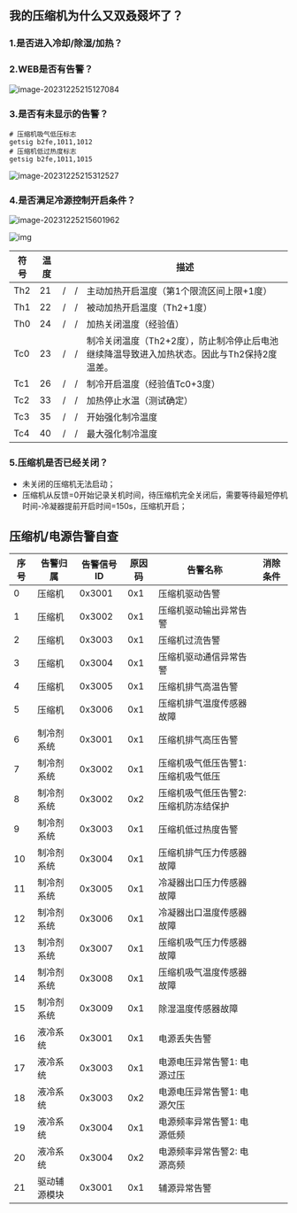 ## 我的压缩机为什么又双叒叕坏了？

### 1.是否进入冷却/除湿/加热？

### 2.WEB是否有告警？

![image-20231225215127084](http://image.huawei.com/tiny-lts/v1/images/46a2ffe2b8beef7f97ffdbd7c8d02b10_1902x725.png)

### 3.是否有未显示的告警？

```
# 压缩机吸气低压标志
getsig b2fe,1011,1012
# 压缩机低过热度标志
getsig b2fe,1011,1015
```

![image-20231225215312527](http://image.huawei.com/tiny-lts/v1/images/a44eafa70d64a5d99cd423d0d36a8b57_1262x860.png)

### 4.是否满足冷源控制开启条件？

![image-20231225215601962](http://image.huawei.com/tiny-lts/v1/images/b52f4f5557a337cea794209241bb0376_747x144.png)

![img](http://image.huawei.com/tiny-lts/v1/images/8a63d932c0a1900f31c1f12416343618_1182x787.png)

| 符号 | 温度   |     |     | 描述 |
| ---- | ---- | ---- | ---- | ------------------------------------------------------------ |
| Th2  | 21   | /    | /    | 主动加热开启温度（第1个限流区间上限+1度）                    |
| Th1  | 22   | /    | /    | 被动加热开启温度（Th2+1度）                                  |
| Th0  | 24   | /    | /    | 加热关闭温度（经验值）                                       |
| Tc0  | 23   | /    | /    | 制冷关闭温度（Th2+2度），防止制冷停止后电池继续降温导致进入加热状态。因此与Th2保持2度温差。 |
| Tc1  | 26   | /    | /    | 制冷开启温度（经验值Tc0+3度）                                |
| Tc2 | 33   | /    | /    | 加热停止水温（测试确定）                       |
| Tc3  | 35   | /    | /    | 开始强化制冷温度                                             |
| Tc4  | 40   | /    | /    | 最大强化制冷温度                                             |

### 5.压缩机是否已经关闭？

- 未关闭的压缩机无法启动；
- 压缩机从反馈=0开始记录关机时间，待压缩机完全关闭后，需要等待最短停机时间-冷凝器提前开启时间=150s，压缩机开启；

## 压缩机/电源告警自查

| 序号 | 告警归属     | 告警信号ID | 原因码 | 告警名称                              | 消除条件 |
| ---- | ------------ | ---------- | ------ | ------------------------------------- | -------- |
| 0    | 压缩机       | 0x3001     | 0x1    | 压缩机驱动告警                        |          |
| 1    | 压缩机       | 0x3002     | 0x1    | 压缩机驱动输出异常告警                |          |
| 2    | 压缩机       | 0x3003     | 0x1    | 压缩机过流告警                        |          |
| 3    | 压缩机       | 0x3004     | 0x1    | 压缩机驱动通信异常告警                |          |
| 4    | 压缩机       | 0x3005     | 0x1    | 压缩机排气高温告警                    |          |
| 5    | 压缩机       | 0x3006     | 0x1    | 压缩机排气温度传感器故障              |          |
| 6    | 制冷剂系统   | 0x3001     | 0x1    | 压缩机排气高压告警                    |          |
| 7    | 制冷剂系统   | 0x3002     | 0x1    | 压缩机吸气低压告警1: 压缩机吸气低压   |          |
| 8    | 制冷剂系统   | 0x3002     | 0x2    | 压缩机吸气低压告警2: 压缩机防冻结保护 |          |
| 9    | 制冷剂系统   | 0x3003     | 0x1    | 压缩机低过热度告警                    |          |
| 10   | 制冷剂系统   | 0x3004     | 0x1    | 压缩机排气压力传感器故障              |          |
| 11   | 制冷剂系统   | 0x3005     | 0x1    | 冷凝器出口压力传感器故障              |          |
| 12   | 制冷剂系统   | 0x3006     | 0x1    | 冷凝器出口温度传感器故障              |          |
| 13   | 制冷剂系统   | 0x3007     | 0x1    | 压缩机吸气压力传感器故障              |          |
| 14   | 制冷剂系统   | 0x3008     | 0x1    | 压缩机吸气温度传感器故障              |          |
| 15   | 制冷剂系统   | 0x3009     | 0x1    | 除湿温度传感器故障                    |          |
| 16   | 液冷系统     | 0x3001     | 0x1    | 电源丢失告警                          |          |
| 17   | 液冷系统     | 0x3003     | 0x1    | 电源电压异常告警1: 电源过压           |          |
| 18   | 液冷系统     | 0x3003     | 0x2    | 电源电压异常告警1: 电源欠压           |          |
| 19   | 液冷系统     | 0x3004     | 0x1    | 电源频率异常告警1: 电源低频           |          |
| 20   | 液冷系统     | 0x3004     | 0x2    | 电源频率异常告警2: 电源高频           |          |
| 21   | 驱动辅源模块 | 0x3001     | 0x1    | 辅源异常告警                          |          |

